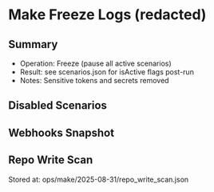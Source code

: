 # Make Freeze Logs (redacted)

## Summary
- Operation: Freeze (pause all active scenarios)
- Result: see scenarios.json for isActive flags post-run
- Notes: Sensitive tokens and secrets removed

## Disabled Scenarios
<!-- Add IDs/names you paused if any -->

## Webhooks Snapshot
<!-- Summarize webhook endpoints without secrets -->

## Repo Write Scan
Stored at: ops/make/2025-08-31/repo_write_scan.json
